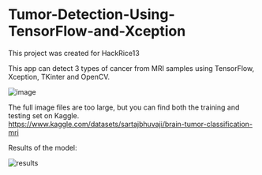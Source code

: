 # Tumor-Detection-Using-TensorFlow-and-Xception

This project was created for HackRice13


This app can detect 3 types of cancer from MRI samples using TensorFlow, Xception, TKinter and OpenCV.

![image](https://github.com/marshallhm1/Tumor-Detection-Using-TensorFlow-and-Xception/assets/105462702/063eac7f-77e8-4c4f-9b2b-a72836eade82)

The full image files are too large, but you can find both the training and testing set on Kaggle.
https://www.kaggle.com/datasets/sartajbhuvaji/brain-tumor-classification-mri


Results of the model: 


![results](https://github.com/marshallhm1/Tumor-Detection-Using-TensorFlow-and-Xception/assets/105462702/10dbc219-eaf9-45ba-9601-326ba63ea65e)

